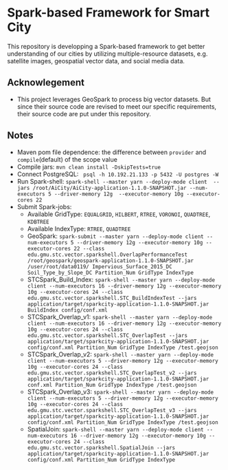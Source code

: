 # Spark-based Framework for Smart City

This repository is developping a Spark-based framework to get better understanding of our cities 
by utilizing multiple-resource datasets, e.g. satellite images, geospatial vector data, and social 
media data.   


## Acknowlegement
 * This project leverages GeoSpark to process big vector datasets. But since their source code are
 revised to meet our specific requirements, their source code are put under this repository.  

## Notes
 * Maven pom file dependence: the difference between `provider` and `compile`(default) of the scope value
 * Compile jars: `mvn clean install -DskipTests=true`
 * Connect PostgreSQL: ` psql -h 10.192.21.133 -p 5432 -U postgres -W`
 * Run Spark-shell: `spark-shell --master yarn --deploy-mode client 
   --jars /root/AiCity/AiCity-application-1.1.0-SNAPSHOT.jar --num-executors 5 --driver-memory 12g 
   --executor-memory 10g --executor-cores 22`
 * Submit Spark-jobs: 
    - Available GridType: `EQUALGRID`, `HILBERT`, `RTREE`, `VORONOI`, `QUADTREE`, `KDBTREE`
    - Available IndexType: `RTREE`, `QUADTREE`
    - GeoSpark: `spark-submit --master yarn --deploy-mode client --num-executors 5 --driver-memory 12g --executor-memory 10g --executor-cores 22 --class edu.gmu.stc.vector.sparkshell.OverlapPerformanceTest /root/geospark/geospark-application-1.1.0-SNAPSHOT.jar /user/root/data0119/ Impervious_Surface_2015_DC Soil_Type_by_Slope_DC Partition_Num GridType IndexType`
    - STCSpark_Build_Index: `spark-shell --master yarn --deploy-mode client --num-executors 16 --driver-memory 12g --executor-memory 10g --executor-cores 24 --class edu.gmu.stc.vector.sparkshell.STC_BuildIndexTest --jars application/target/sparkcity-application-1.1.0-SNAPSHOT.jar BuildIndex config/conf.xml`
    - STCSpark_Overlap_v1: `spark-shell --master yarn --deploy-mode client --num-executors 16 --driver-memory 12g --executor-memory 10g --executor-cores 24 --class edu.gmu.stc.vector.sparkshell.STC_OverlapTest --jars application/target/sparkcity-application-1.1.0-SNAPSHOT.jar config/conf.xml Partition_Num GridType IndexType /test.geojson`
    - STCSpark_Overlap_v2: `spark-shell --master yarn --deploy-mode client --num-executors 5 --driver-memory 12g --executor-memory 10g --executor-cores 24 --class edu.gmu.stc.vector.sparkshell.STC_OverlapTest_v2 --jars application/target/sparkcity-application-1.1.0-SNAPSHOT.jar conf.xml Partition_Num GridType IndexType /test.geojson`
    - STCSpark_Overlap_v3: `spark-shell --master yarn --deploy-mode client --num-executors 5 --driver-memory 12g --executor-memory 10g --executor-cores 24 --class edu.gmu.stc.vector.sparkshell.STC_OverlapTest_v3 --jars application/target/sparkcity-application-1.1.0-SNAPSHOT.jar config/conf.xml Partition_Num GridType IndexType /test.geojson`
    - SpatialJoin: `spark-shell --master yarn --deploy-mode client --num-executors 16 --driver-memory 12g --executor-memory 10g --executor-cores 24 --class edu.gmu.stc.vector.sparkshell.SpatialJoin --jars application/target/sparkcity-application-1.1.0-SNAPSHOT.jar  config/conf.xml Partition_Num GridType IndexType`
    
    